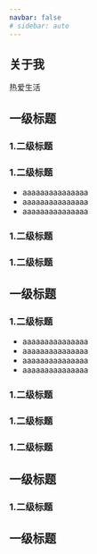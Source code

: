 ```yaml
---
navbar: false
# sidebar: auto
---
```

## 关于我
热爱生活
## 一级标题
### 1.二级标题
### 1.二级标题

- aaaaaaaaaaaaaaa
- aaaaaaaaaaaaaaa
- aaaaaaaaaaaaaaa

### 1.二级标题
### 1.二级标题
## 一级标题
### 1.二级标题
- aaaaaaaaaaaaaaa
- aaaaaaaaaaaaaaa
- aaaaaaaaaaaaaaa
- aaaaaaaaaaaaaaa
### 1.二级标题
### 1.二级标题
### 1.二级标题
## 一级标题
### 1.二级标题
## 一级标题